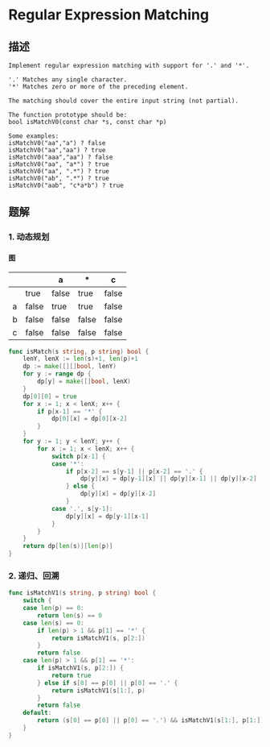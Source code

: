 # Regular Expression Matching

## 描述

    Implement regular expression matching with support for '.' and '*'.

    '.' Matches any single character.
    '*' Matches zero or more of the preceding element.

    The matching should cover the entire input string (not partial).

    The function prototype should be:
    bool isMatchV0(const char *s, const char *p)

    Some examples:
    isMatchV0("aa","a") ? false
    isMatchV0("aa","aa") ? true
    isMatchV0("aaa","aa") ? false
    isMatchV0("aa", "a*") ? true
    isMatchV0("aa", ".*") ? true
    isMatchV0("ab", ".*") ? true
    isMatchV0("aab", "c*a*b") ? true

## 题解

### 1. 动态规划

#### 图

|     |       | a     | *     | c     |
| --- | ----- | ----- | ----- | ----- |
|     | true  | false | true  | false |
| a   | false | true  | true  | false |
| b   | false | false | false | false |
| c   | false | false | false | false |

````go
func isMatch(s string, p string) bool {
    lenY, lenX := len(s)+1, len(p)+1
    dp := make([][]bool, lenY)
    for y := range dp {
        dp[y] = make([]bool, lenX)
    }
    dp[0][0] = true
    for x := 1; x < lenX; x++ {
        if p[x-1] == '*' {
            dp[0][x] = dp[0][x-2]
        }
    }
    for y := 1; y < lenY; y++ {
        for x := 1; x < lenX; x++ {
            switch p[x-1] {
            case '*':
                if p[x-2] == s[y-1] || p[x-2] == '.' {
                    dp[y][x] = dp[y-1][x] || dp[y][x-1] || dp[y][x-2]
                } else {
                    dp[y][x] = dp[y][x-2]
                }
            case '.', s[y-1]:
                dp[y][x] = dp[y-1][x-1]
            }
        }
    }
    return dp[len(s)][len(p)]
}
````

### 2. 递归、回溯

````go
func isMatchV1(s string, p string) bool {
    switch {
    case len(p) == 0:
        return len(s) == 0
    case len(s) == 0:
        if len(p) > 1 && p[1] == '*' {
            return isMatchV1(s, p[2:])
        }
        return false
    case len(p) > 1 && p[1] == '*':
        if isMatchV1(s, p[2:]) {
            return true
        } else if s[0] == p[0] || p[0] == '.' {
            return isMatchV1(s[1:], p)
        }
        return false
    default:
        return (s[0] == p[0] || p[0] == '.') && isMatchV1(s[1:], p[1:])
    }
}
````